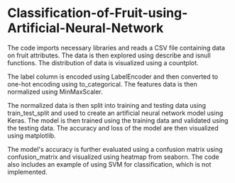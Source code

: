 # Classification-of-Fruit-using-Artificial-Neural-Network

The code imports necessary libraries and reads a CSV file containing data on fruit attributes. The data is then explored using describe and isnull functions. The distribution of data is visualized using a countplot.

The label column is encoded using LabelEncoder and then converted to one-hot encoding using to_categorical. The features data is then normalized using MinMaxScaler.

The normalized data is then split into training and testing data using train_test_split and used to create an artificial neural network model using Keras. The model is then trained using the training data and validated using the testing data. The accuracy and loss of the model are then visualized using matplotlib.

The model's accuracy is further evaluated using a confusion matrix using confusion_matrix and visualized using heatmap from seaborn. The code also includes an example of using SVM for classification, which is not implemented.

